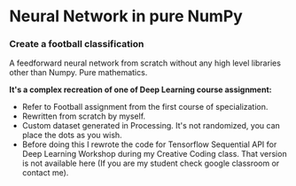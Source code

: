 # Neural Network in pure NumPy
### Create a football classification
A feedforward neural network from scratch without any high level libraries other than Numpy. Pure mathematics.

**It's a complex recreation of one of Deep Learning course assignment:**
- Refer to Football assignment from the first course of specialization.
- Rewritten from scratch by myself.
- Custom dataset generated in Processing. It's not randomized, you can place the dots as you wish.
- Before doing this I rewrote the code for Tensorflow Sequential API for Deep Learning Workshop during my Creative Coding class. That version is not available here (If you are my student check google classroom or contact me).